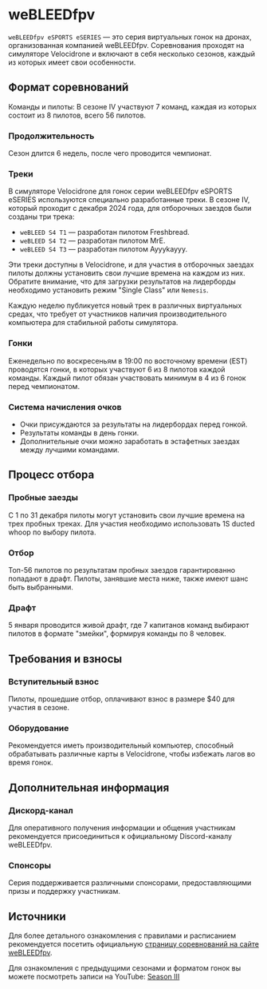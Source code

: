 # weBLEEDfpv

`weBLEEDfpv eSPORTS eSERIES` — это серия виртуальных гонок на дронах, организованная компанией weBLEEDfpv. Соревнования проходят на симуляторе Velocidrone и включают в себя несколько сезонов, каждый из которых имеет свои особенности.

## Формат соревнований
Команды и пилоты: В сезоне IV участвуют 7 команд, каждая из которых состоит из 8 пилотов, всего 56 пилотов. 

### Продолжительность
Сезон длится 6 недель, после чего проводится чемпионат. 

### Треки
В симуляторе Velocidrone для гонок серии weBLEEDfpv eSPORTS eSERIES используются специально разработанные треки. В сезоне IV, который проходит с декабря 2024 года, для отборочных заездов были созданы три трека:  
- `weBLEED S4 T1` — разработан пилотом Freshbread.  
- `weBLEED S4 T2` — разработан пилотом MrE.  
- `weBLEED S4 T3` — разработан пилотом Ayyykayyy.  

Эти треки доступны в Velocidrone, и для участия в отборочных заездах пилоты должны установить свои лучшие времена на каждом из них. Обратите внимание, что для загрузки результатов на лидерборды необходимо установить режим "Single Class" или `Nemesis`.

Каждую неделю публикуется новый трек в различных виртуальных средах, что требует от участников наличия производительного компьютера для стабильной работы симулятора. 

### Гонки
Еженедельно по воскресеньям в 19:00 по восточному времени (EST) проводятся гонки, в которых участвуют 6 из 8 пилотов каждой команды. Каждый пилот обязан участвовать минимум в 4 из 6 гонок перед чемпионатом. 

### Система начисления очков

- Очки присуждаются за результаты на лидербордах перед гонкой.
- Результаты команды в день гонки.
- Дополнительные очки можно заработать в эстафетных заездах между лучшими командами. 

## Процесс отбора

### Пробные заезды
С 1 по 31 декабря пилоты могут установить свои лучшие времена на трех пробных треках. Для участия необходимо использовать 1S ducted whoop по выбору пилота. 

### Отбор
Топ-56 пилотов по результатам пробных заездов гарантированно попадают в драфт. Пилоты, занявшие места ниже, также имеют шанс быть выбранными. 

### Драфт
5 января проводится живой драфт, где 7 капитанов команд выбирают пилотов в формате "змейки", формируя команды по 8 человек. 

## Требования и взносы

### Вступительный взнос
Пилоты, прошедшие отбор, оплачивают взнос в размере $40 для участия в сезоне. 

### Оборудование
Рекомендуется иметь производительный компьютер, способный обрабатывать различные карты в Velocidrone, чтобы избежать лагов во время гонок. 

## Дополнительная информация

### Дискорд-канал
Для оперативного получения информации и общения участникам рекомендуется присоединиться к официальному Discord-каналу weBLEEDfpv. 

### Спонсоры
Серия поддерживается различными спонсорами, предоставляющими призы и поддержку участникам. 

## Источники
Для более детального ознакомления с правилами и расписанием рекомендуется посетить официальную [страницу соревнований на сайте weBLEEDfpv](https://webleedfpv.com/pages/2024-webleedfpv-esports-eseries-official-page). 

Для ознакомления с предыдущими сезонами и форматом гонок вы можете посмотреть записи на YouTube: [Season III](https://www.youtube.com/playlist?list=PLjetVQoDHTl3KWthqHCZLOuCMVH_K8J_F)